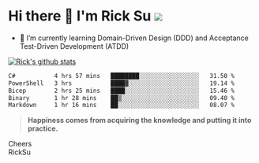 # Hi there 👋 I'm Rick Su ![](https://komarev.com/ghpvc/?username=ricksu978)
<!--
**ricksu978/ricksu978** is a ✨ _special_ ✨ repository because its `README.md` (this file) appears on your GitHub profile.

Here are some ideas to get you started:

- 🔭 I’m currently working on ...
-->
- 🌱 I’m currently learning Domain-Driven Design (DDD) and Acceptance Test-Driven Development (ATDD)
<!--
- 👯 I’m looking to collaborate on ...
- 🤔 I’m looking for help with ...
- 💬 Ask me about ...
- 📫 How to reach me: ...
- 😄 Pronouns: ...
- ⚡ Fun fact: ...
-->
[![Rick's github stats](https://github-readme-stats.vercel.app/api?username=ricksu978&theme=dark)](https://github.com/ricksu978/ricksu978)

<!--START_SECTION:waka-->

```txt
C#           4 hrs 57 mins   ████████░░░░░░░░░░░░░░░░░   31.50 %
PowerShell   3 hrs           ████▓░░░░░░░░░░░░░░░░░░░░   19.14 %
Bicep        2 hrs 25 mins   ████░░░░░░░░░░░░░░░░░░░░░   15.46 %
Binary       1 hr 28 mins    ██▒░░░░░░░░░░░░░░░░░░░░░░   09.40 %
Markdown     1 hr 16 mins    ██░░░░░░░░░░░░░░░░░░░░░░░   08.07 %
```

<!--END_SECTION:waka-->

> **Happiness comes from acquiring the knowledge and putting it into practice.**

Cheers  
RickSu 
